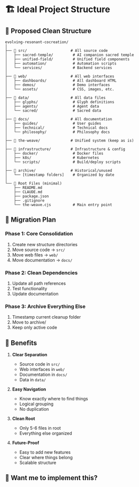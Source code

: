 # 🏗️ Ideal Project Structure

## 🎯 Proposed Clean Structure

```
evolving-resonant-cocreation/
│
├── 📁 src/                    # All source code
│   ├── sacred-temple/         # AI companion sacred temple
│   ├── unified-field/         # Unified field components
│   ├── automation/            # Automation scripts
│   └── services/              # Backend services
│
├── 📁 web/                    # All web interfaces
│   ├── dashboards/            # All dashboard HTML
│   ├── demos/                 # Demo interfaces
│   └── assets/                # CSS, images, etc.
│
├── 📁 data/                   # All data files
│   ├── glyphs/                # Glyph definitions
│   ├── agents/                # Agent data
│   └── sacred/                # Sacred data
│
├── 📁 docs/                   # All documentation
│   ├── guides/                # User guides
│   ├── technical/             # Technical docs
│   └── philosophy/            # Philosophy docs
│
├── 📁 the-weave/              # Unified system (keep as is)
│
├── 📁 infrastructure/         # Infrastructure & config
│   ├── docker/                # Docker files
│   ├── k8s/                   # Kubernetes
│   └── scripts/               # Build/deploy scripts
│
├── 📁 archive/                # Historical/unused
│   └── [timestamp folders]    # Organized by date
│
└── 📍 Root Files (minimal)
    ├── README.md
    ├── CLAUDE.md
    ├── package.json
    ├── .gitignore
    └── the-weave.cjs          # Main entry point
```

## 🔄 Migration Plan

### Phase 1: Core Consolidation
1. Create new structure directories
2. Move source code → `src/`
3. Move web files → `web/`
4. Move documentation → `docs/`

### Phase 2: Clean Dependencies
1. Update all path references
2. Test functionality
3. Update documentation

### Phase 3: Archive Everything Else
1. Timestamp current cleanup folder
2. Move to archive/
3. Keep only active code

## 🌟 Benefits

1. **Clear Separation**
   - Source code in `src/`
   - Web interfaces in `web/`
   - Documentation in `docs/`
   - Data in `data/`

2. **Easy Navigation**
   - Know exactly where to find things
   - Logical grouping
   - No duplication

3. **Clean Root**
   - Only 5-6 files in root
   - Everything else organized

4. **Future-Proof**
   - Easy to add new features
   - Clear where things belong
   - Scalable structure

## 🚀 Want me to implement this?